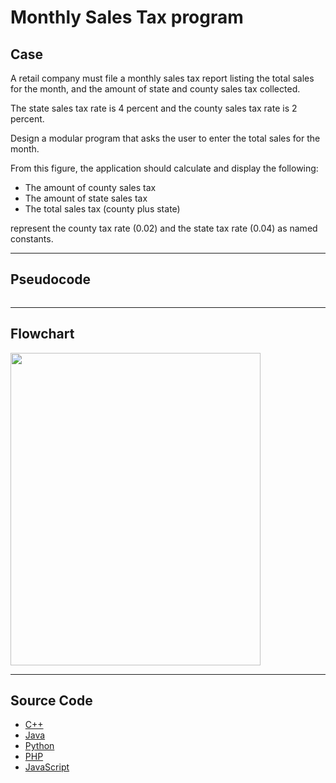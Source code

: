 # Monthly Sales Tax program

## Case

A retail company must file a monthly sales tax report listing the total sales for the month, and the amount of state and county sales tax collected.

The state sales tax rate is 4 percent and the county sales tax rate is 2 percent.

Design a modular program that asks the user to enter the total sales for the month.

From this figure, the application should calculate and display the following:

- The amount of county sales tax
- The amount of state sales tax
- The total sales tax (county plus state)

represent the county tax rate (0.02) and the state tax rate (0.04) as named constants.

<hr>

## Pseudocode

```

```

<hr>

## Flowchart

<img src="design/.png" width="400" height="500">

<hr>

## Source Code

- [C++](source-code/.cpp)
- [Java](source-code/.java)
- [Python](source-code/.py)
- [PHP](source-code/.php)
- [JavaScript](source-code/.js)

